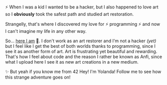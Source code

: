 
⚡ When I was a kid I wanted to be a hacker, but I also happened to love art so I **obviously** took the safest path and studied art restoration.

Strangelly, that's where I discovered my love for ⚡ programming ⚡ and now I can't imagine my life in any other way.

So... <u>here I am</u> 👀. I don't work as an art restorer and I'm not a hacker *(yet)* but I feel like I get the best of both worlds thanks to programming, since I see it as another form of art. Art is frustrating yet beautiful and rewarding. That's how I feel about code and the reason I rather be known as Anfi, since what I upload here I see it as new art creations in a new medium.

✨ But yeah if you know me from 42 Hey! I'm Yolanda! Follow me to see how this strange adventure goes on!
